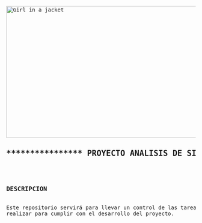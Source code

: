<!DOCTYPE html>
<html>
<body>
<pre>
<img src="https://www.queestudiar.org/wp-content/uploads/2017/10/software-750x350.jpg" alt="Girl in a jacket" width="750" height="350">
<h2>**************** PROYECTO ANALISIS DE SISTEMAS II ****************</h2>

<h3>DESCRIPCION</h3>
Este repositorio servirá para llevar un control de las tareas que cada integrante del grupo debe 
realizar para cumplir con el desarrollo del proyecto. 






</pre>





</body>
</html>

